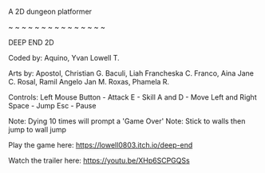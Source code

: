 A 2D dungeon platformer

~ ~ ~ ~ ~ ~ ~ ~ ~ ~ ~ ~ ~ ~ ~

DEEP END 2D

Coded by: 
Aquino, Yvan Lowell T.

Arts by: 
Apostol, Christian G. 
Baculi, Liah Francheska C. 
Franco, Aina Jane C. 
Rosal, Ramil Angelo Jan M. 
Roxas, Phamela R.

Controls: Left Mouse Button - Attack E - Skill A and D - Move Left and Right Space - Jump Esc - Pause

Note: Dying 10 times will prompt a 'Game Over' Note: Stick to walls then jump to wall jump

Play the game here: https://lowell0803.itch.io/deep-end

Watch the trailer here: https://youtu.be/XHp6SCPGQSs
